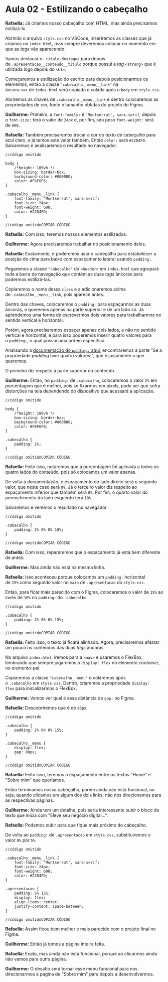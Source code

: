 # Aula 02 - Estilizando o cabeçalho

**Rafaella:** Já criamos nosso cabeçalho com HTML, mas ainda precisamos estilizá-lo.

Abrindo o arquivo `style.css` no VSCode, inseriremos as classes que já criamos no `index.html`, mas sempre deveremos colocar no momento em que as *tags* vão aparecendo.

Vamos deslocar o `.titulo-destaque` para depois de `.apresentacao__conteudo__titulo` porque possui a *tag* `<strong>` que é utilizada logo depois do `<h1>`.

Começaremos a estilização do escrito para depois posicionarmos os elementos, então a classe `"cabecalho__menu__link"` na âncora `<a>` de `index.html` será copiada e colada após o `body` em `style.css`.

Abriremos as chaves de `.cabecalho__menu__link` e dentro colocaremos as propriedades de cor, fonte e tamanho obtidas do projeto do Figma.

**Guilherme:** Primeiro, a `font-family:` é `'Montserrat', sans-serif`, depois o `font-size:` terá o valor de `24px` e, por fim, seu peso `font-weight:` será de `600`.

**Rafaella:** Também precisaremos trocar a cor do texto de cabeçalho para azul claro, e já temos este valor também. Então `color:` será `#22D4FD`. Salvaremos e analisaremos o resultado no navegador.

```
//código omitido

body {
    /*height: 100vh */
    box-sizing: border-box;
    background-color: #000000;
    color: #F6F6F6;
}

.cabecalho__menu__link {
    font-family: 'Montserrat', sans-serif;
    font-size: 24px;
    font-weight: 600;
    color: #22D4FD;
}

//código omitidoCOPIAR CÓDIGO
```

**Rafaella:** Com isso, teremos nossos elementos estilizados.

**Guilherme:** Agora precisaremos trabalhar no posicionamento deles.

**Rafaella:** Exatamente, e poderemos usar o cabeçalho para estabelecer a posição de cima para baixo com espaçamento lateral usando `padding:`.

Pegaremos a classe `"cabecalho"` do `<header>` em `index.html` que agrupará toda a barra de navegação que contém as duas *tags* âncoras para podermos estilizá-las.

Copiaremos o nome dessa `class` e a adicionaremos acima de `.cabecalho__menu__link`, pois aparece antes.

Dentro das chaves, colocaremos o `padding:` para espaçarmos as duas âncoras, e queremos apenas na parte superior e de um lado só. Já aprendemos uma forma de escrevermos dois valores para trabalharmos no sentido vertical e horizontal.

Porém, agora precisaremos espaçar apenas dois lados, e não no sentido vertical e horizontal, e para isso poderemos inserir quatro valores para o `padding:`, o qual possui uma ordem específica.

Analisando a [documentação do `padding:` aqui](https://www.w3schools.com/cssref/pr_padding.php), encontraremos a parte "Se a propriedade *padding* tiver quatro valores:", que é justamente o que queremos.

O primeiro diz respeito à parte superior do conteúdo.

**Guilherme:** Então, no `padding:` de `.cabecalho`, colocaremos o valor `2%` em porcentagem que é melhor, pois se fixarmos em pixels, pode ser que sofra distorções na tela dependendo do dispositivo que acessará a aplicação.

```
//código omitido

body {
    /*height: 100vh */
    box-sizing: border-box;
    background-color: #000000;
    color: #F6F6F6;
}

.cabecalho {
    padding: 2%;
}

//código omitidoCOPIAR CÓDIGO
```

**Rafaella:** Feito isso, notaremos que a porcentagem foi aplicada a todos os quatro lados do conteúdo, pois só colocamos um valor apenas.

De volta à documentação, o espaçamento do lado direito será o segundo valor, que neste caso será `0%`. Já o terceiro valor diz respeito ao espaçamento inferior que também será `0%`. Por fim, o quarto valor do preenchimento do lado esquerdo terá `10%`.

Salvaremos e veremos o resultado no navegador.

```
//código omitido

.cabecalho {
    padding: 2% 0% 0% 10%;
}

//código omitidoCOPIAR CÓDIGO
```

**Rafaella:** Com isso, repararemos que o espaçamento já está bem diferente de antes.

**Guilherme:** Mas ainda não está na mesma linha.

**Rafaella:** Isso aconteceu porque colocamos um `padding:` horizontal de `15%` como segundo valor no `main` de `.apresentacao` do `style.css`.

Então, para ficar mais parecido com o Figma, colocaremos o valor de `15%` ao invés de `10%` no `padding:` do `.cabecalho`.

```
//código omitido

.cabecalho {
    padding: 2% 0% 0% 15%;
}

//código omitidoCOPIAR CÓDIGO
```

**Rafaella:** Feito isso, o texto já ficará alinhado. Agora, precisaremos afastar um pouco os conteúdos das duas *tags* âncoras.

No arquivo `index.html`, iremos para a `<nav>` e usaremos o FlexBox, lembrando que sempre jogaremos o `display: flex` no elemento *container*, no elemento-pai.

Copiaremos a classe `"cabecalho__menu"` e colaremos após o `.cabecalho` em `style.css`. Dentro, criaremos a propriedade `display: flex` para inicializarmos o FlexBox.

**Guilherme:** Vamos ver qual é essa distância de `gap:` no Figma.

**Rafaella:** Descobriremos que é de `80px`.

```
//código omitido

.cabecalho {
    padding: 2% 0% 0% 15%;
}

.cabecalho__menu {
    display: flex;
    gap: 80px;
}

//código omitidoCOPIAR CÓDIGO
```

**Rafaella:** Feito isso, teremos o espaçamento entre os textos "Home" e "Sobre mim" que queríamos.

Então terminamos nosso cabeçalho, porém ainda não está funcional, ou seja, quando clicamos em algum dos dois links, não nos direcionamos para as respectivas páginas.

**Guilherme:** Ainda tem um detalhe, pois seria interessante subir o bloco de texto que inicia com "Eleve seu negócio digital...".

**Rafaella:** Podemos subir para que fique mais próximo do cabeçalho.

De volta ao `padding:` de `.apresentacao` em `style.css`, substituiremos o valor `8%` por `5%`.

```
//código omitido

.cabecalho__menu__link {
    font-family: 'Montserrat', sans-serif;
    font-size: 24px;
    font-weight: 600;
    color: #22D4FD;
}

.apresentacao {
    padding: 5% 15%;
    display: flex;
    align-items: center;
    justify-content: space-between;
}

//código omitidoCOPIAR CÓDIGO
```

**Rafaella:** Assim ficou bem melhor e mais parecido com o projeto final no Figma.

**Guilherme:** Então já temos a página inteira feita.

**Rafaella:** Exato, mas ainda não está funcional, porque ao clicarmos ainda não vamos para outra página.

**Guilherme:** O desafio será tornar esse menu funcional para nos direcionarmos à página de "Sobre mim" para depois a desenvolvermos.